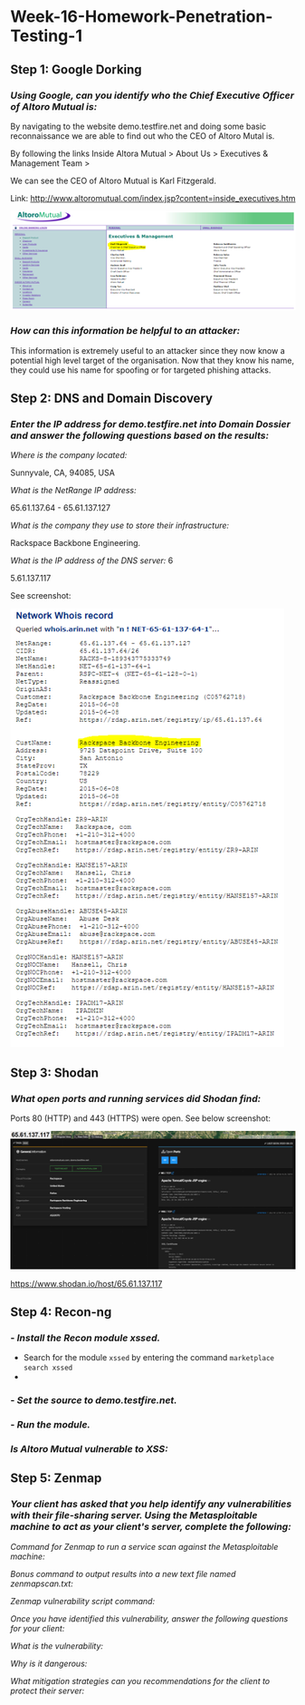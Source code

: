 # Week-16-Homework-Penetration-Testing-1

## Step 1: Google Dorking

### *Using Google, can you identify who the Chief Executive Officer of Altoro Mutual is:*
By navigating to the website demo.testfire.net and doing some basic reconnaissance we are able to find out who the CEO of Altoro Mutal is.

By following the links Inside Altora Mutual > About Us > Executives & Management Team > 

We can see the CEO of Altoro Mutual is Karl Fitzgerald.

Link: http://www.altoromutual.com/index.jsp?content=inside_executives.htm 

![Screenshot of Executives](https://github.com/BrendanT2248/Week-16-Homework-Penetration-Testing-1/blob/main/Images/gd%201.PNG)

### *How can this information be helpful to an attacker:*

This information is extremely useful to an attacker since they now know a potential high level target of the organisation. Now that they know his name, they could use his name for spoofing or for targeted phishing attacks. 

## Step 2: DNS and Domain Discovery

### *Enter the IP address for demo.testfire.net into Domain Dossier and answer the following questions based on the results:*

*Where is the company located:* 

Sunnyvale, CA, 94085, USA

*What is the NetRange IP address:*

65.61.137.64 - 65.61.137.127

*What is the company they use to store their infrastructure:* 

Rackspace Backbone Engineering. 

*What is the IP address of the DNS server:* 6

5.61.137.117

See screenshot:

![Domain Dossier Entry demo.testfire.net](https://github.com/BrendanT2248/Week-16-Homework-Penetration-Testing-1/blob/main/Images/dd1.PNG)

## Step 3: Shodan

### *What open ports and running services did Shodan find:*

Ports 80 (HTTP) and 443 (HTTPS) were open. See below screenshot:

![Shodan Scan of 65.61.137117](https://github.com/BrendanT2248/Week-16-Homework-Penetration-Testing-1/blob/main/Images/shodan1.PNG)

https://www.shodan.io/host/65.61.137.117

## Step 4: Recon-ng

### - *Install the Recon module xssed.*
  - Search for the module `xssed` by entering the command `marketplace search xssed`
  - 
### - *Set the source to demo.testfire.net.*
### - *Run the module.*

### *Is Altoro Mutual vulnerable to XSS:*

## Step 5: Zenmap

### *Your client has asked that you help identify any vulnerabilities with their file-sharing server. Using the Metasploitable machine to act as your client's server, complete the following:* 

*Command for Zenmap to run a service scan against the Metasploitable machine:*



*Bonus command to output results into a new text file named zenmapscan.txt:*



*Zenmap vulnerability script command:*



*Once you have identified this vulnerability, answer the following questions for your client:*



*What is the vulnerability:*



*Why is it dangerous:*



*What mitigation strategies can you recommendations for the client to protect their server:*


